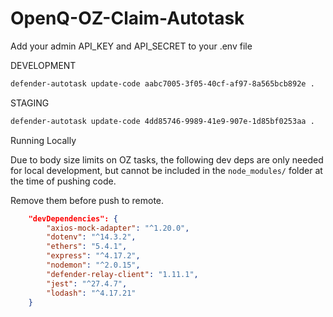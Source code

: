 # OpenQ-OZ-Claim-Autotask

Add your admin API_KEY and API_SECRET to your .env file

DEVELOPMENT
```bash
defender-autotask update-code aabc7005-3f05-40cf-af97-8a565bcb892e .
```

STAGING
```bash
defender-autotask update-code 4dd85746-9989-41e9-907e-1d85bf0253aa .
```

Running Locally

Due to body size limits on OZ tasks, the following dev deps are only needed for local development, but cannot be included in the `node_modules/` folder at the time of pushing code.

Remove them before push to remote.

```json
	"devDependencies": {
		"axios-mock-adapter": "^1.20.0",
		"dotenv": "^14.3.2",
		"ethers": "5.4.1",
		"express": "^4.17.2",
		"nodemon": "^2.0.15",
		"defender-relay-client": "1.11.1",
		"jest": "^27.4.7",
		"lodash": "^4.17.21"
	}
```